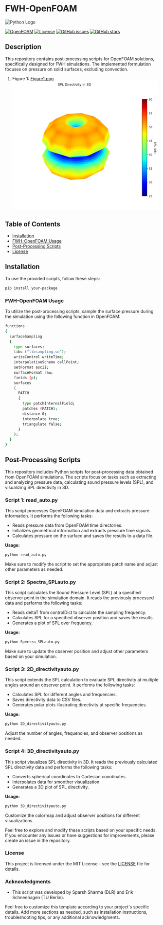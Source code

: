 # FWH-OpenFOAM

![Python Logo](https://www.python.org/static/community_logos/python-logo.png)

[![OpenFOAM](https://img.shields.io/badge/OpenFOAM-v2106-blue.svg)](http://www.openfoam.com/)
[![License](https://img.shields.io/badge/License-MIT-blue.svg)](LICENSE)
[![GitHub issues](https://img.shields.io/github/issues/your-username/your-repo)](https://github.com/your-username/your-repo/issues)
[![GitHub stars](https://img.shields.io/github/stars/your-username/your-repo)](https://github.com/your-username/your-repo/stargazers)

## Description

This repository contains post-processing scripts for OpenFOAM solutions, specifically designed for FWH simulations. The implemented formulation focuses on pressure on solid surfaces, excluding convection.

1. Figure 1: [Figure1.png](SPL_Directivity_3Djet-1.png)
   ![Figure 1](SPL_Directivity_3Djet-1.png)


## Table of Contents

- [Installation](#installation)
- [FWH-OpenFOAM Usage](#FWH-OpenFOAMUsage)
- [Post-Processing Scripts](#Post-ProcessingScripts)
- [License](#License)

## Installation

To use the provided scripts, follow these steps:

```bash
pip install your-package
```

### FWH-OpenFOAM Usage

To utilize the post-processing scripts, sample the surface pressure during the simulation using the following function in OpenFOAM:

```bash
functions
{
  surfaceSampling
  {
    type surfaces;
    libs ("libsampling.so");
    writeControl writeTime;
    interpolationScheme cellPoint;
    setFormat ascii;
    surfaceFormat raw;
    fields (p);
    surfaces
    (
      PATCH
      {
        type patchInternalField;
        patches (PATCH);
        distance 0;
        interpolate true;
        triangulate false;
      }
    );
  }
}
```

## Post-Processing Scripts

This repository includes Python scripts for post-processing data obtained from OpenFOAM simulations. The scripts focus on tasks such as extracting and analyzing pressure data, calculating sound pressure levels (SPL), and visualizing SPL directivity in 3D.

### Script 1: read_auto.py

This script processes OpenFOAM simulation data and extracts pressure information. It performs the following tasks:

- Reads pressure data from OpenFOAM time directories.
- Initializes geometrical information and extracts pressure time signals.
- Calculates pressure on the surface and saves the results to a data file.

**Usage:**

```bash
python read_auto.py
```

Make sure to modify the script to set the appropriate patch name and adjust other parameters as needed.

### Script 2: Spectra_SPLauto.py

This script calculates the Sound Pressure Level (SPL) at a specified observer point in the simulation domain. It reads the previously processed data and performs the following tasks:

- Reads deltaT from controlDict to calculate the sampling frequency.
- Calculates SPL for a specified observer position and saves the results.
- Generates a plot of SPL over frequency.

**Usage:**

```bash
python Spectra_SPLauto.py
```

Make sure to update the observer position and adjust other parameters based on your simulation.

### Script 3: 2D_directivityauto.py

This script extends the SPL calculation to evaluate SPL directivity at multiple angles around an observer point. It performs the following tasks:

- Calculates SPL for different angles and frequencies.
- Saves directivity data to CSV files.
- Generates polar plots illustrating directivity at specific frequencies.

**Usage:**

```bash
python 2D_directivityauto.py
```

Adjust the number of angles, frequencies, and observer positions as needed.

### Script 4: 3D_directivityauto.py

This script visualizes SPL directivity in 3D. It reads the previously calculated SPL directivity data and performs the following tasks:

- Converts spherical coordinates to Cartesian coordinates.
- Interpolates data for smoother visualization.
- Generates a 3D plot of SPL directivity.

**Usage:**

```bash
python 3D_directivityauto.py
```

Customize the colormap and adjust observer positions for different visualizations.

Feel free to explore and modify these scripts based on your specific needs. If you encounter any issues or have suggestions for improvements, please create an issue in the repository.

### License

This project is licensed under the MIT License - see the [LICENSE](LICENSE) file for details.

### Acknowledgments

- This script was developed by Sparsh Sharma (DLR) and Erik Schneehagen (TU Berlin).

Feel free to customize this template according to your project's specific details. Add more sections as needed, such as installation instructions, troubleshooting tips, or any additional acknowledgments.
